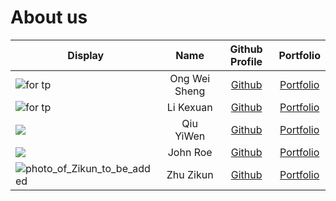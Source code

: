 # About us

Display | Name | Github Profile | Portfolio 
--------|:----:|:--------------:|:---------:
![for tp](https://user-images.githubusercontent.com/57165946/109902573-9a16dd00-7cd5-11eb-9849-8f22c135ac6f.jpg) | Ong Wei Sheng | [Github](https://github.com/ongweisheng) | [Portfolio](https://www.linkedin.com/in/weishengong30/)
![for tp](https://user-images.githubusercontent.com/77385307/110305308-97025080-8037-11eb-8778-a7792869851b.jpg) | Li Kexuan | [Github](https://github.com/Cocokkkk) | [Portfolio](https://www.linkedin.com/in/kexuan-li-837296206/)
![](https://i.imgur.com/jO6RyKY.jpg) | Qiu YiWen | [Github](https://github.com/e00426142) | [Portfolio](https://github.com/e00426142)
![](https://via.placeholder.com/100.png?text=Photo) | John Roe | [Github](https://github.com/) | [Portfolio](docs/team/johndoe.md)
![photo_of_Zikun_to_be_added](https://user-images.githubusercontent.com/75139323/110305438-a386a900-8037-11eb-8f5a-92b0bfce7ba9.jpg) | Zhu Zikun | [Github](https://github.com/zikunz) | [Portfolio](https://www.linkedin.com/in/zhu-zikun/)
